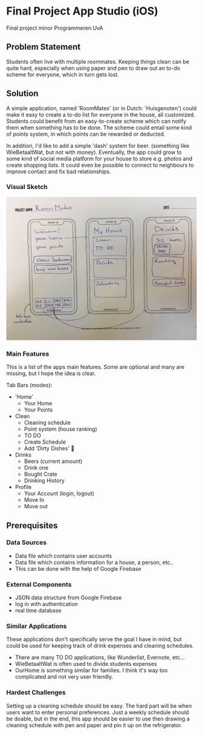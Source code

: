 # Final Project App Studio (iOS)
Final project minor Programmeren UvA

## Problem Statement
Students often live with multiple roommates. Keeping things clean can be quite hard, especially when using paper and pen to draw out an to-do scheme for everyone, which in turn gets lost. 


## Solution
A simple application, named 'RoomMates' (or in Dutch: 'Huisgenoten') could make it easy to create a to-do list for everyone in the house, all customized. Students could benefit from an easy-to-create scheme which can notify them when something has to be done. The scheme could entail some kind of points system, in which points can be rewarded or deducted. 

In addition, I'd like to add a simple 'dash' system for beer. (something like WieBetaaltWat, but not with money). Eventually, the app could grow to some kind of social media platform for your house to store e.g. photos and create shopping lists. It could even be possible to connect to neighbours to improve contact and fix bad relationships.

### Visual Sketch

![visual_sketch](docs/visual_sketch.JPG)


### Main Features
This is a list of the apps main features. Some are optional and many are missing, but I hope the idea is clear.

Tab Bars (modes):
* 'Home'
  * Your Home
  * Your Points
* Clean
  * Cleaning schedule
  * Point system (house ranking)
  * TO DO
  * Create Schedule
  * Add 'Dirty Dishes' :sponge:
* Drinks
  * Beers (current amount)
  * Drink one
  * Bought Crate
  * Drinking History
* Profile
  * Your Account (login, logout)
  * Move In
  * Move out


## Prerequisites

### Data Sources
* Data file which contains user accounts
* Data file which contains information for a house, a person, etc..
 * This can be done with the help of Google Firebase

### External Components
* JSON data structure from Google Firebase
 * log in with authentication
 * real time database

### Similar Applications
These applications don't specifically serve the goal I have in mind, but could be used for keeping track of drink expenses and cleaning schedules.
* There are many TO DO applications, like Wunderlist, Evernote, etc...
* WieBetaaltWat is often used to divide students expenses
* OurHome is something similar for families. I think it's way too complicated and not very user friendly.

### Hardest Challenges
Setting up a cleaning schedule should be easy. The hard part will be when users want to enter personal preferences. Just a weekly schedule should be doable, but in the end, this app should be easier to use then drawing a cleaning schedule with pen and paper and pin it up on the refrigerator.



